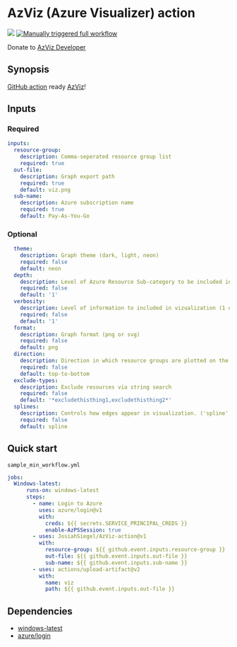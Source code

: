 # AzViz (Azure Visualizer) action

![](https://badgen.net/badge/icon/gitguardian/green?icon=gitguardian&label)
[![Manually triggered full workflow](https://github.com/JosiahSiegel/AzViz-action/actions/workflows/sample_full_workflow.yml/badge.svg)](https://github.com/JosiahSiegel/AzViz-action/actions/workflows/sample_full_workflow.yml)

Donate to [AzViz Developer](https://github.com/PrateekKumarSingh/AzViz#readme)

## Synopsis

[GitHub action](https://github.com/marketplace?type=actions) ready [AzViz](https://github.com/PrateekKumarSingh/AzViz)!

## Inputs

### Required

```yml
inputs:
  resource-group:
    description: Comma-seperated resource group list
    required: true
  out-file:
    description: Graph export path
    required: true
    default: viz.png
  sub-name:
    description: Azure subscription name
    required: true
    default: Pay-As-You-Go
```

### Optional

```yml
  theme:
    description: Graph theme (dark, light, neon)
    required: false
    default: neon
  depth:
    description: Level of Azure Resource Sub-category to be included in vizualization (1 or 2)
    required: false
    default: '1'
  verbosity:
    description: Level of information to included in vizualization (1 or 2)
    required: false
    default: '1'
  format:
    description: Graph format (png or svg)
    required: false
    default: png
  direction:
    description: Direction in which resource groups are plotted on the visualization (left-to-right or top-to-bottom)
    required: false
    default: top-to-bottom
  exclude-types:
    description: Exclude resources via string search
    required: false
    default: '*excludethisthing1,excludethisthing2*'
  splines:
    description: Controls how edges appear in visualization. ('spline', 'polyline', 'curved', 'ortho', 'line')
    required: false
    default: spline
```

## Quick start

`sample_min_workflow.yml`
```yml
jobs:
  Windows-latest:
      runs-on: windows-latest
      steps:
        - name: Login to Azure
          uses: azure/login@v1
          with:
            creds: ${{ secrets.SERVICE_PRINCIPAL_CREDS }} 
            enable-AzPSSession: true
        - uses: JosiahSiegel/AzViz-action@v1
          with:
            resource-group: ${{ github.event.inputs.resource-group }}
            out-file: ${{ github.event.inputs.out-file }}
            sub-name: ${{ github.event.inputs.sub-name }}
        - uses: actions/upload-artifact@v2
          with:
            name: viz
            path: ${{ github.event.inputs.out-file }}
```

## Dependencies

 * [windows-latest](https://docs.github.com/en/actions/using-github-hosted-runners/about-github-hosted-runners#supported-runners-and-hardware-resources)
 * [azure/login](https://github.com/marketplace/actions/azure-login)